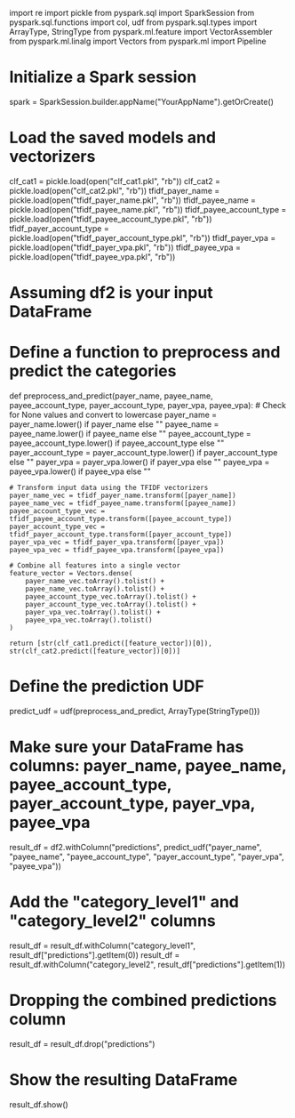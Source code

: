 import re
import pickle
from pyspark.sql import SparkSession
from pyspark.sql.functions import col, udf
from pyspark.sql.types import ArrayType, StringType
from pyspark.ml.feature import VectorAssembler
from pyspark.ml.linalg import Vectors
from pyspark.ml import Pipeline

# Initialize a Spark session
spark = SparkSession.builder.appName("YourAppName").getOrCreate()

# Load the saved models and vectorizers
clf_cat1 = pickle.load(open("clf_cat1.pkl", "rb"))
clf_cat2 = pickle.load(open("clf_cat2.pkl", "rb"))
tfidf_payer_name = pickle.load(open("tfidf_payer_name.pkl", "rb"))
tfidf_payee_name = pickle.load(open("tfidf_payee_name.pkl", "rb"))
tfidf_payee_account_type = pickle.load(open("tfidf_payee_account_type.pkl", "rb"))
tfidf_payer_account_type = pickle.load(open("tfidf_payer_account_type.pkl", "rb"))
tfidf_payer_vpa = pickle.load(open("tfidf_payer_vpa.pkl", "rb"))
tfidf_payee_vpa = pickle.load(open("tfidf_payee_vpa.pkl", "rb"))

# Assuming df2 is your input DataFrame
# Define a function to preprocess and predict the categories
def preprocess_and_predict(payer_name, payee_name, payee_account_type,
                            payer_account_type, payer_vpa, payee_vpa):
    # Check for None values and convert to lowercase
    payer_name = payer_name.lower() if payer_name else ""
    payee_name = payee_name.lower() if payee_name else ""
    payee_account_type = payee_account_type.lower() if payee_account_type else ""
    payer_account_type = payer_account_type.lower() if payer_account_type else ""
    payer_vpa = payer_vpa.lower() if payer_vpa else ""
    payee_vpa = payee_vpa.lower() if payee_vpa else ""

    # Transform input data using the TFIDF vectorizers
    payer_name_vec = tfidf_payer_name.transform([payer_name])
    payee_name_vec = tfidf_payee_name.transform([payee_name])
    payee_account_type_vec = tfidf_payee_account_type.transform([payee_account_type])
    payer_account_type_vec = tfidf_payer_account_type.transform([payer_account_type])
    payer_vpa_vec = tfidf_payer_vpa.transform([payer_vpa])
    payee_vpa_vec = tfidf_payee_vpa.transform([payee_vpa])

    # Combine all features into a single vector
    feature_vector = Vectors.dense(
        payer_name_vec.toArray().tolist() +
        payee_name_vec.toArray().tolist() +
        payee_account_type_vec.toArray().tolist() +
        payer_account_type_vec.toArray().tolist() +
        payer_vpa_vec.toArray().tolist() +
        payee_vpa_vec.toArray().tolist()
    )

    return [str(clf_cat1.predict([feature_vector])[0]), str(clf_cat2.predict([feature_vector])[0])]

# Define the prediction UDF
predict_udf = udf(preprocess_and_predict, ArrayType(StringType()))

# Make sure your DataFrame has columns: payer_name, payee_name, payee_account_type, payer_account_type, payer_vpa, payee_vpa
result_df = df2.withColumn("predictions", predict_udf("payer_name", "payee_name", "payee_account_type", "payer_account_type", "payer_vpa", "payee_vpa"))

# Add the "category_level1" and "category_level2" columns
result_df = result_df.withColumn("category_level1", result_df["predictions"].getItem(0))
result_df = result_df.withColumn("category_level2", result_df["predictions"].getItem(1))

# Dropping the combined predictions column
result_df = result_df.drop("predictions")

# Show the resulting DataFrame
result_df.show()
